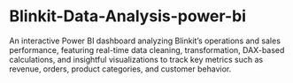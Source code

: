 # Blinkit-Data-Analysis-power-bi
An interactive Power BI dashboard analyzing Blinkit’s operations and sales performance, featuring real-time data cleaning, transformation, DAX-based calculations, and insightful visualizations to track key metrics such as revenue, orders, product categories, and customer behavior.

